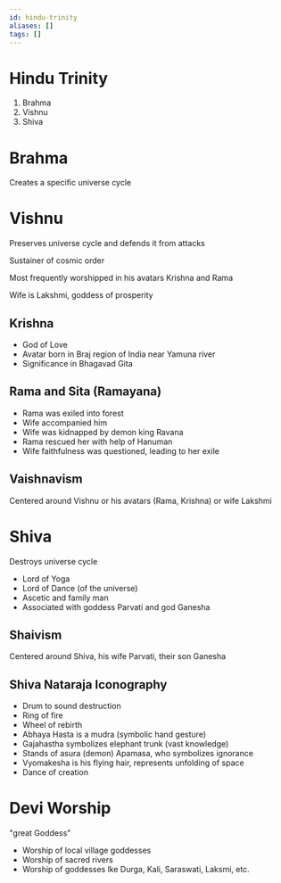 ```yaml
---
id: hindu-trinity
aliases: []
tags: []
---
```


# Hindu Trinity
1) Brahma
2) Vishnu
3) Shiva

# Brahma
Creates a specific universe cycle

# Vishnu
Preserves universe cycle and defends it from attacks

Sustainer of cosmic order

Most frequently worshipped in his avatars Krishna and Rama

Wife is Lakshmi, goddess of prosperity

## Krishna
- God of Love
- Avatar born in Braj region of India near Yamuna river
- Significance in Bhagavad Gita

## Rama and Sita (Ramayana)
- Rama was exiled into forest
- Wife accompanied him
- Wife was kidnapped by demon king Ravana
- Rama rescued her with help of Hanuman
- Wife faithfulness was questioned, leading to her exile

## Vaishnavism
Centered around Vishnu or his avatars (Rama, Krishna) or wife Lakshmi

# Shiva
Destroys universe cycle

- Lord of Yoga
- Lord of Dance (of the universe)
- Ascetic and family man
- Associated with goddess Parvati and god Ganesha

## Shaivism
Centered around Shiva, his wife Parvati, their son Ganesha

## Shiva Nataraja Iconography
- Drum to sound destruction
- Ring of fire
- Wheel of rebirth
- Abhaya Hasta is a mudra (symbolic hand gesture)
- Gajahastha symbolizes elephant trunk (vast knowledge)
- Stands of asura (demon) Apamasa, who symbolizes ignorance
- Vyomakesha is his flying hair, represents unfolding of space
- Dance of creation

# Devi Worship
"great Goddess"
- Worship of local village goddesses
- Worship of sacred rivers
- Worship of goddesses lke Durga, Kali, Saraswati, Laksmi, etc.

